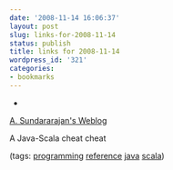 ```yaml
---
date: '2008-11-14 16:06:37'
layout: post
slug: links-for-2008-11-14
status: publish
title: links for 2008-11-14
wordpress_id: '321'
categories:
- bookmarks
---
```


  * 
                

[A. Sundararajan's Weblog](http://blogs.sun.com/sundararajan/entry/scala_for_java_programmers)


                

A Java-Scala cheat cheat


                

(tags: [programming](http://delicious.com/eob/programming) [reference](http://delicious.com/eob/reference) [java](http://delicious.com/eob/java) [scala](http://delicious.com/eob/scala))


            
